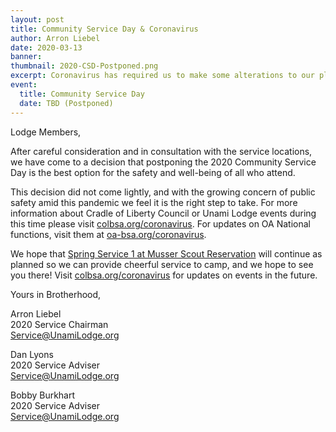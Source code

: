 ```yaml
---
layout: post
title: Community Service Day & Coronavirus
author: Arron Liebel
date: 2020-03-13
banner:
thumbnail: 2020-CSD-Postponed.png
excerpt: Coronavirus has required us to make some alterations to our plans, and we want to keep you apprised.
event:
  title: Community Service Day
  date: TBD (Postponed)
---
```


Lodge Members,

After careful consideration and in consultation with the service locations, we have come to a decision that postponing the 2020 Community Service Day is the best option for the safety and well-being of all who attend. 

This decision did not come lightly, and with the growing concern of public safety amid this pandemic we feel it is the right step to take. For more information about Cradle of Liberty Council or Unami Lodge events during this time please visit [colbsa.org/coronavirus](https://colbsa.org/coronavirus). For updates on OA National functions, visit them at [oa-bsa.org/coronavirus](http://oa-bsa.org/coronavirus).

We hope that [Spring Service 1 at Musser Scout Reservation](/news/2020-Spring-Service-1) will continue as planned so we can provide cheerful service to camp, and we hope to see you there! Visit [colbsa.org/coronavirus](https://colbsa.org/coronavirus) for updates on events in the future.

Yours in Brotherhood,

Arron Liebel  
2020 Service Chairman  
[Service@UnamiLodge.org](/contact?recipient=service)

Dan Lyons  
2020 Service Adviser  
[Service@UnamiLodge.org](/contact?recipient=service)

Bobby Burkhart  
2020 Service Adviser  
[Service@UnamiLodge.org](/contact?recipient=service)
